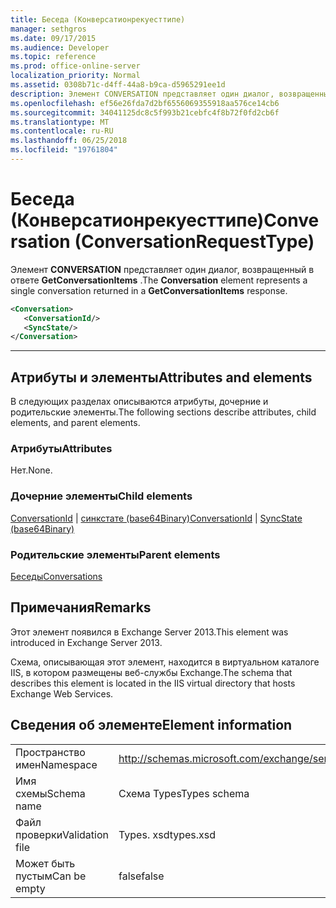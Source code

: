 ```yaml
---
title: Беседа (Конверсатионрекуесттипе)
manager: sethgros
ms.date: 09/17/2015
ms.audience: Developer
ms.topic: reference
ms.prod: office-online-server
localization_priority: Normal
ms.assetid: 0308b71c-d4ff-44a8-b9ca-d5965291ee1d
description: Элемент CONVERSATION представляет один диалог, возвращенный в ответе GetConversationItems.
ms.openlocfilehash: ef56e26fda7d2bf6556069355918aa576ce14cb6
ms.sourcegitcommit: 34041125dc8c5f993b21cebfc4f8b72f0fd2cb6f
ms.translationtype: MT
ms.contentlocale: ru-RU
ms.lasthandoff: 06/25/2018
ms.locfileid: "19761804"
---
```

# <a name="conversation-conversationrequesttype"></a><span data-ttu-id="6f973-103">Беседа (Конверсатионрекуесттипе)</span><span class="sxs-lookup"><span data-stu-id="6f973-103">Conversation (ConversationRequestType)</span></span>

<span data-ttu-id="6f973-104">Элемент **CONVERSATION** представляет один диалог, возвращенный в ответе **GetConversationItems** .</span><span class="sxs-lookup"><span data-stu-id="6f973-104">The **Conversation** element represents a single conversation returned in a **GetConversationItems** response.</span></span> 
  
```XML
<Conversation>
   <ConversationId/>
   <SyncState/>
</Conversation>
```

 ****
## <a name="attributes-and-elements"></a><span data-ttu-id="6f973-105">Атрибуты и элементы</span><span class="sxs-lookup"><span data-stu-id="6f973-105">Attributes and elements</span></span>

<span data-ttu-id="6f973-106">В следующих разделах описываются атрибуты, дочерние и родительские элементы.</span><span class="sxs-lookup"><span data-stu-id="6f973-106">The following sections describe attributes, child elements, and parent elements.</span></span>
  
### <a name="attributes"></a><span data-ttu-id="6f973-107">Атрибуты</span><span class="sxs-lookup"><span data-stu-id="6f973-107">Attributes</span></span>

<span data-ttu-id="6f973-108">Нет.</span><span class="sxs-lookup"><span data-stu-id="6f973-108">None.</span></span>
  
### <a name="child-elements"></a><span data-ttu-id="6f973-109">Дочерние элементы</span><span class="sxs-lookup"><span data-stu-id="6f973-109">Child elements</span></span>

<span data-ttu-id="6f973-110">[ConversationId](conversationid.md) | [синкстате (base64Binary)](syncstate-base64binary.md)</span><span class="sxs-lookup"><span data-stu-id="6f973-110">[ConversationId](conversationid.md) | [SyncState (base64Binary)](syncstate-base64binary.md)</span></span>
  
### <a name="parent-elements"></a><span data-ttu-id="6f973-111">Родительские элементы</span><span class="sxs-lookup"><span data-stu-id="6f973-111">Parent elements</span></span>

[<span data-ttu-id="6f973-112">Беседы</span><span class="sxs-lookup"><span data-stu-id="6f973-112">Conversations</span></span>](conversations-ex15websvcsotherref.md)
  
## <a name="remarks"></a><span data-ttu-id="6f973-113">Примечания</span><span class="sxs-lookup"><span data-stu-id="6f973-113">Remarks</span></span>

<span data-ttu-id="6f973-114">Этот элемент появился в Exchange Server 2013.</span><span class="sxs-lookup"><span data-stu-id="6f973-114">This element was introduced in Exchange Server 2013.</span></span>
  
<span data-ttu-id="6f973-115">Схема, описывающая этот элемент, находится в виртуальном каталоге IIS, в котором размещены веб-службы Exchange.</span><span class="sxs-lookup"><span data-stu-id="6f973-115">The schema that describes this element is located in the IIS virtual directory that hosts Exchange Web Services.</span></span>
  
## <a name="element-information"></a><span data-ttu-id="6f973-116">Сведения об элементе</span><span class="sxs-lookup"><span data-stu-id="6f973-116">Element information</span></span>

|||
|:-----|:-----|
|<span data-ttu-id="6f973-117">Пространство имен</span><span class="sxs-lookup"><span data-stu-id="6f973-117">Namespace</span></span>  <br/> |http://schemas.microsoft.com/exchange/services/2006/types  <br/> |
|<span data-ttu-id="6f973-118">Имя схемы</span><span class="sxs-lookup"><span data-stu-id="6f973-118">Schema name</span></span>  <br/> |<span data-ttu-id="6f973-119">Схема Types</span><span class="sxs-lookup"><span data-stu-id="6f973-119">Types schema</span></span>  <br/> |
|<span data-ttu-id="6f973-120">Файл проверки</span><span class="sxs-lookup"><span data-stu-id="6f973-120">Validation file</span></span>  <br/> |<span data-ttu-id="6f973-121">Types. xsd</span><span class="sxs-lookup"><span data-stu-id="6f973-121">types.xsd</span></span>  <br/> |
|<span data-ttu-id="6f973-122">Может быть пустым</span><span class="sxs-lookup"><span data-stu-id="6f973-122">Can be empty</span></span>  <br/> |<span data-ttu-id="6f973-123">false</span><span class="sxs-lookup"><span data-stu-id="6f973-123">false</span></span>  <br/> |
   

